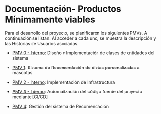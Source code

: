 # Documentación- Productos Mínimamente viables

Para el desarrollo del proyecto, se planificaron los siguientes PMVs. A continuación se listan. Al acceder a cada uno, se muestra la descripción y las Historias de Usuarios asociadas. 

- [PMV 0 - Interno](https://github.com/ccvaillant1992/SearchFood-ForPet/milestone/1): Diseño e Implementación de clases de entidades del sistema

- [PMV 1](https://github.com/ccvaillant1992/SearchFood-ForPet/milestone/4): Sistema de Recomendación de dietas personalizadas a mascotas

- [PMV 2 - Interno](https://github.com/ccvaillant1992/SearchFood-ForPet/milestone/3): Implementación de Infrastructura

- [PMV 3 - Interno](https://github.com/ccvaillant1992/SearchFood-ForPet/milestone/5): Automatización del código fuente del proyecto mediante [CI/CD]

- [PMV 4](https://github.com/ccvaillant1992/SearchFood-ForPet/milestone/6): Gestión del sistema de Recomendación





